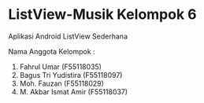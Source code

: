 # ListView-Musik Kelompok 6
Aplikasi Android ListView Sederhana

Nama Anggota Kelompok :
1. Fahrul Umar (F55118035)
2. Bagus Tri Yudistira (F55118097)
3. Moh. Fauzan (F55118029)
4. M. Akbar Ismat Amir (F55118037)
